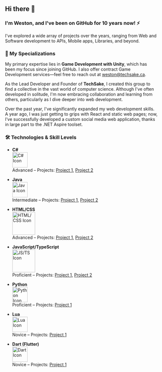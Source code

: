## Hi there 👋
### I'm Weston, and I've been on GitHub for 10 years now! ⚡

I've explored a wide array of projects over the years, ranging from Web and Software development to APIs, Mobile apps, Libraries, and beyond.

### 🔧 My Specializations
My primary expertise lies in **Game Development with Unity**, which has been my focus since joining GitHub. I also offer contract Game Development services—feel free to reach out at [weston@techsake.ca](mailto:weston@techsake.ca).

As the Lead Developer and Founder of **TechSake**, I created this group to find a collective in the vast world of computer science. Although I've often developed in solitude, I'm now embracing collaboration and learning from others, particularly as I dive deeper into web development.

Over the past year, I've significantly expanded my web development skills. A year ago, I was just getting to grips with React and static web pages; now, I’ve successfully developed a custom social media web application, thanks in large part to the .NET Aspire toolset.

### 🛠️ Technologies & Skill Levels

- **C#**  
  <img src="https://static-00.iconduck.com/assets.00/c-sharp-c-icon-1822x2048-wuf3ijab.png" alt="C# Icon" width="50" />  
  Advanced – Projects: [Project 1](#), [Project 2](#)
  
- **Java**  
  <img src="https://cdn-icons-png.flaticon.com/512/226/226777.png" alt="Java Icon" width="50" />  
  Intermediate – Projects: [Project 1](#), [Project 2](#)

- **HTML/CSS**  
  <img src="https://meghangutshall.com/img/post-images/html-css.png" alt="HTML/CSS Icon" width="75" />  
  Advanced – Projects: [Project 1](#), [Project 2](#)
  
- **JavaScript/TypeScript**  
  <img src="https://www.adm.ee/wordpress/wp-content/uploads/2023/12/javascript_and_typescript-1.jpg" alt="JS/TS Icon" width="75" />  
  Proficient – Projects: [Project 1](#), [Project 2](#)

- **Python**  
  <img src="https://cdn.iconscout.com/icon/free/png-256/free-python-logo-icon-download-in-svg-png-gif-file-formats--technology-social-media-vol-5-pack-logos-icons-3030224.png?f=webp" alt="Python Icon" width="50" />  
  Proficient – Projects: [Project 1](#)
  
- **Lua**  
  <img src="https://upload.wikimedia.org/wikipedia/commons/thumb/c/cf/Lua-Logo.svg/2048px-Lua-Logo.svg.png" alt="Lua Icon" width="50" />  
  Novice – Projects: [Project 1](#)
  
- **Dart (Flutter)**  
  <img src="https://upload.wikimedia.org/wikipedia/commons/thumb/9/91/Dart-logo-icon.svg/2048px-Dart-logo-icon.svg.png" alt="Dart Icon" width="50" />  
  Novice – Projects: [Project 1](#)


 <!--
**turacept/turacept** is a ✨ _special_ ✨ repository because its `README.md` (this file) appears on your GitHub profile.

Here are some ideas to get you started:

--🔭 I’m currently working on ...
- 🌱 I’m currently learning ...
- 👯 I’m looking to collaborate on ...
- 🤔 I’m looking for help with ...
- 💬 Ask me about ...
- 📫 How to reach me: ...
- 😄 Pronouns: ...
- ⚡ Fun fact: ...
-->
